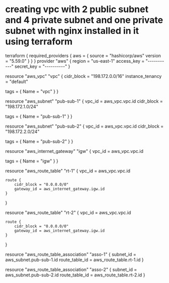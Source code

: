 # creating vpc with 2 public subnet and 4 private subnet and one private subnet with nginx installed in it using terraform


terraform {
  required_providers {
    aws = {
      source = "hashicorp/aws"
      version = "5.59.0"
    }
  }
}
provider "aws" {
  region = "us-east-1"
  access_key = "-----------"
  secret_key = "----------"
}

resource "aws_vpc" "vpc" {
  cidr_block       = "198.172.0.0/16"
  instance_tenancy = "default"

  tags = {
    Name = "vpc"
  }
}

resource "aws_subnet" "pub-sub-1" {
  vpc_id     = aws_vpc.vpc.id
  cidr_block = "198.172.1.0/24"

  tags = {
    Name = "pub-sub-1"
  }
}

resource "aws_subnet" "pub-sub-2" {
  vpc_id     = aws_vpc.vpc.id
  cidr_block = "198.172.2.0/24"

  tags = {
    Name = "pub-sub-2"
  }
}

resource "aws_internet_gateway" "igw" {
  vpc_id = aws_vpc.vpc.id

  tags = {
    Name = "igw"
  }
}

resource "aws_route_table" "rt-1" {
    vpc_id = aws_vpc.vpc.id

    route {
        cidr_block = "0.0.0.0/0"
        gateway_id = aws_internet_gateway.igw.id
    }
}

resource "aws_route_table" "rt-2" {
    vpc_id = aws_vpc.vpc.id

    route {
        cidr_block = "0.0.0.0/0"
        gateway_id = aws_internet_gateway.igw.id
    }
}


resource "aws_route_table_association" "asso-1" {
  subnet_id      = aws_subnet.pub-sub-1.id
  route_table_id = aws_route_table.rt-1.id
}

resource "aws_route_table_association" "asso-2" {
  subnet_id      = aws_subnet.pub-sub-2.id
  route_table_id = aws_route_table.rt-2.id
}
